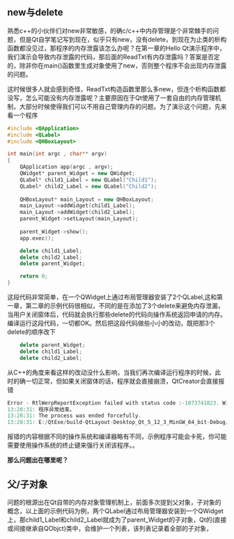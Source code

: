 ## new与delete

熟悉c++的小伙伴们对new非常敏感，的确c/c++中内存管理是个非常棘手的问题，但是Qt自学笔记写到现在，似乎只有new，没有delete，到现在为止类的析构函数都没见过，那程序的内存泄露该怎么办呢？在第一章的Hello Qt演示程序中，我们演示会导致内存泄露的代码，那后面的ReadTxt有内存泄露吗？答案是否定的，除非你在main()函数里生成对象使用了new，否则整个程序不会出现内存泄露的问题。

这时候很多人就会感到奇怪，ReadTxt构造函数里那么多new，但连个析构函数都没写，怎么可能没有内存泄露呢？主要原因在于Qt使用了一套自由的内存管理机制，大部分时候使得我们可以不用自己管理内存的问题。为了演示这个问题，先来看一个程序
```c++
#include <QApplication>
#include <QLabel>
#include <QHBoxLayout>

int main(int argc , char** argv)
{
	QApplication app(argc , argv);
	QWidget* parent_Widget = new QWidget;
	QLabel* child1_Label = new QLabel("Child1");
	QLabel* child2_Label = new QLabel("Child2");
	
	QHBoxLayout* main_Layout = new QHBoxLayout;
	main_Layout->addWidget(child1_Label);
	main_Layout->addWidget(child2_Label);
	parent_Widget->setLayout(main_Layout);
	
	parent_Widget->show();
	app.exec();

    delete child1_Label;
    delete child2_Label;
    delete parent_Widget;

	return 0;
}
```

这段代码非常简单，在一个QWidget上通过布局管理器安装了2个QLabel,这和第一章，第二章的示例代码很相似，不同的是在添加了3个delete来避免内存泄漏，当用户关闭窗体后，代码就会执行那些delete的代码向操作系统返回申请的内存。编译运行这段代码，一切都OK。然后把这段代码做些小小的改动，既把那3个delete的顺序改下
```c++
    delete parent_Widget;
    delete child1_Label;
    delete child2_Label;
```
从C++的角度来看这样的改动没什么影响，当我们再次编译运行程序的时候，此时的确一切正常，但如果关闭窗体的话，程序就会直接崩溃，QtCreator会直接报错

```c++
Error - RtlWerpReportException failed with status code :-1073741823. Will try to launch the process directly
13:28:31: 程序异常结束。
13:28:31: The process was ended forcefully.
13:28:31: E:/QtExe/build-QtLayout-Desktop_Qt_5_12_3_MinGW_64_bit-Debug/debug/QtLayout.exe crashed.
```
报错的内容根据不同的操作系统和编译器略有不同，示例程序可能会卡死，你可能需要使用操作系统的终止键来强行关闭该程序。。

**那么问题出在哪里呢？**

## 父/子对象

问题的根源出在Qt自带的内存对象管理机制上，前面多次提到父对象，子对象的概念，以上面的示例代码为例，两个QLabel通过布局管理器安装到一个QWidget上，那child1_Label和child2_Label就成为了parent_Widget的子对象，Qt的(直接或间接继承自QObjct)类中，会维护一个列表，该列表记录着全部的子对象，